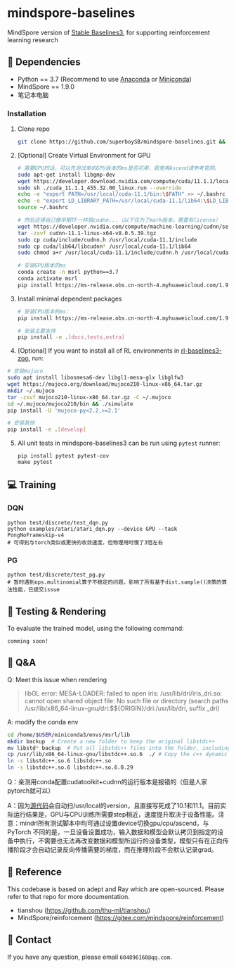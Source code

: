 # mindspore-baselines

MindSpore version of [Stable Baselines3](https://github.com/DLR-RM/stable-baselines3), for supporting reinforcement learning research

## :wrench: Dependencies
- Python == 3.7 (Recommend to use [Anaconda](https://www.anaconda.com/download/#linux) or [Miniconda](https://docs.conda.io/en/latest/miniconda.html))
- MindSpore == 1.9.0
- 笔记本电脑
### Installation
1. Clone repo
    ```bash
    git clone https://github.com/superboySB/mindspore-baselines.git && cd mindspore-baselines
    ```

2. [Optional] Create Virtual Environment for GPU

   ```sh
   # 需要GPU的话，可以先测试单机GPU版本的ms是否可用，若使用Ascend请参考官网。
   sudo apt-get install libgmp-dev
   wget https://developer.download.nvidia.com/compute/cuda/11.1.1/local_installers/cuda_11.1.1_455.32.00_linux.run
   sudo sh ./cuda_11.1.1_455.32.00_linux.run --override
   echo -e "export PATH=/usr/local/cuda-11.1/bin:\$PATH" >> ~/.bashrc
   echo -e "export LD_LIBRARY_PATH=/usr/local/cuda-11.1/lib64:\$LD_LIBRARY_PATH" >> ~/.bashrc
   source ~/.bashrc
   
   # 然后还得自己像早期TF一样搞cudnn...（以下仅为了mark版本，需要有license）
   wget https://developer.nvidia.com/compute/machine-learning/cudnn/secure/8.0.5/11.1_20201106/cudnn-11.1-linux-x64-v8.0.5.39.tgz
   tar -zxvf cudnn-11.1-linux-x64-v8.0.5.39.tgz
   sudo cp cuda/include/cudnn.h /usr/local/cuda-11.1/include
   sudo cp cuda/lib64/libcudnn* /usr/local/cuda-11.1/lib64
   sudo chmod a+r /usr/local/cuda-11.1/include/cudnn.h /usr/local/cuda-11.1/lib64/libcudnn*
   
   # 安装GPU版本的ms
   conda create -n msrl python==3.7
   conda activate msrl
   pip install https://ms-release.obs.cn-north-4.myhuaweicloud.com/1.9.0/MindSpore/gpu/x86_64/cuda-11.1/mindspore_gpu-1.9.0-cp37-cp37m-linux_x86_64.whl --trusted-host ms-release.obs.cn-north-4.myhuaweicloud.com -i https://pypi.tuna.tsinghua.edu.cn/simple
   ```

3. Install minimal dependent packages
    ```sh
    # 安装CPU版本的ms:
    pip install https://ms-release.obs.cn-north-4.myhuaweicloud.com/1.9.0/MindSpore/cpu/x86_64/mindspore-1.9.0-cp37-cp37m-linux_x86_64.whl --trusted-host ms-release.obs.cn-north-4.myhuaweicloud.com -i https://pypi.tuna.tsinghua.edu.cn/simple
    
    # 安装主要支持
    pip install -e .[docs,tests,extra]
    ```

4. [Optional] If you want to install all of RL environments in [rl-baselines3-zoo](https://github.com/DLR-RM/rl-baselines3-zoo), run:

  ```sh
  # 安装mujuco
  sudo apt install libosmesa6-dev libgl1-mesa-glx libglfw3
  wget https://mujoco.org/download/mujoco210-linux-x86_64.tar.gz
  mkdir ~/.mujoco
  tar -zxvf mujoco210-linux-x86_64.tar.gz -C ~/.mujoco
  cd ~/.mujoco/mujoco210/bin && ./simulate
  pip install -U 'mujoco-py<2.2,>=2.1'
  
  # 安装其他
  pip install -e .[develop]
  ```

5. All unit tests in mindspore-baselines3 can be run using `pytest` runner:

    ```
    pip install pytest pytest-cov
    make pytest
    ```


## :computer: Training
### DQN

```shell
python test/discrete/test_dqn.py
python examples/atari/atari_dqn.py --device GPU --task PongNoFrameskip-v4
# 可得到与torch类似或更快的收敛速度，但物理用时慢了3倍左右
```

### PG

```shell
python test/discrete/test_pg.py 
# 暂时遇到ops.multinomial算子不稳定的问题，影响了所有基于dist.sample()决策的算法性能，已提交issue
```

## :checkered_flag: Testing & Rendering
To evaluate the trained model, using the following command:
```
comming soon!
```

## :page_facing_up: Q&A
Q: Meet this issue when rendering
> libGL error: MESA-LOADER: failed to open iris: /usr/lib/dri/iris_dri.so: cannot open shared object file: No such file or directory (search paths /usr/lib/x86_64-linux-gnu/dri:\$${ORIGIN}/dri:/usr/lib/dri, suffix _dri)

A: modify the conda env

```sh
cd /home/$USER/miniconda3/envs/msrl/lib
mkdir backup  # Create a new folder to keep the original libstdc++
mv libstd* backup  # Put all libstdc++ files into the folder, including soft links
cp /usr/lib/x86_64-linux-gnu/libstdc++.so.6  ./ # Copy the c++ dynamic link library of the system here
ln -s libstdc++.so.6 libstdc++.so
ln -s libstdc++.so.6 libstdc++.so.6.0.29
```

Q：亲测用conda配置cudatoolkit+cudnn的运行版本是报错的（但是人家pytorch就可以）

A：因为[源代码](https://gitee.com/mindspore/mindspore/blob/master/mindspore/python/mindspore/run_check/_check_version.py)会自动扫/usr/local的version，且直接写死成了10.1和11.1。目前实际运行结果是，GPU与CPU训练所需要step相近，速度提升取决于设备性能。注意：mindrl所有测试脚本中均可通过设置device切换gpu/cpu/ascend，与 PyTorch 不同的是，一旦设备设置成功，输入数据和模型会默认拷贝到指定的设备中执行，不需要也无法再改变数据和模型所运行的设备类型，模型只有在正向传播阶段才会自动记录反向传播需要的梯度，而在推理阶段不会默认记录grad。

## :clap: Reference
This codebase is based on adept and Ray which are open-sourced. Please refer to that repo for more documentation.
- tianshou (https://github.com/thu-ml/tianshou)
- MindSpore/reinforcement (https://gitee.com/mindspore/reinforcement)

## :e-mail: Contact
If you have any question, please email `604896160@qq.com`.

​	
